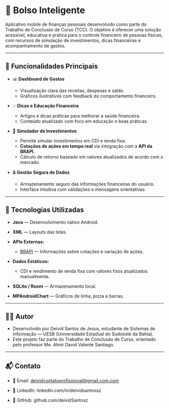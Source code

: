 
 # 📱 Bolso Inteligente

Aplicativo mobile de finanças pessoais desenvolvido como parte do Trabalho de Conclusão de Curso (TCC). O objetivo é oferecer uma solução acessível, educativa e prática para o controle financeiro de pessoas físicas, com recursos de simulação de investimentos, dicas financeiras e acompanhamento de gastos.

---

## 🚀 Funcionalidades Principais

- 📊 **Dashboard de Gastos** 
  - Visualização clara das receitas, despesas e saldo.
  - Gráficos ilustrativos com feedback do comportamento financeiro.

- 💡 **Dicas e Educação Financeira**
  - Artigos e dicas práticas para melhorar a saúde financeira.
  - Conteúdo atualizado com foco em educação e boas práticas.

- 🧠 **Simulador de Investimentos**
  - Permite simular investimentos em CDI e renda fixa.
  - **Cotações de ações em tempo real** via integração com a **API da BRAPI**.
  - Cálculo de retorno baseado em valores atualizados de acordo com o mercado.

- 🔒 **Gestão Segura de Dados**
  - Armazenamento seguro das informações financeiras do usuário.
  - Interface intuitiva com validações e mensagens orientativas.

---

## 📱 Tecnologias Utilizadas

- **Java** — Desenvolvimento nativo Android.
- **XML** — Layouts das telas.
  
- **APIs Externas:**
  - [BRAPI](https://brapi.dev/) — Informações sobre cotações e variação de ações.
    
- **Dados Estáticos:**
  - CDI e rendimento de renda fixa com valores fixos atualizados manualmente.
  
- **SQLite / Room** — Armazenamento local.
- **MPAndroidChart** — Gráficos de linha, pizza e barras.
---
## 👨‍💻 Autor
- Desenvolvido por Deivid Santos de Jesus, estudante de Sistemas de informação — UESB (Universidade Estadual do Sudoeste da Bahia).
- Este projeto faz parte do Trabalho de Conclusão de Curso, orientado pelo professor Me. Almir David Valente Santiago.

---

## 📬 Contato

- 📧 Email: deividcontatoprofissional@gmail.com.com

- 💼 LinkedIn: linkedin.com/in/deividsantossz

- 🐙 GitHub: github.com/deividSantosz


